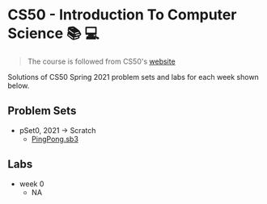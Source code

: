 # CS50 - Introduction To Computer Science 📚 💻

>The course is followed from CS50's [website](https://cs50.harvard.edu/x/2021/)

Solutions of CS50 Spring 2021 problem sets and labs for each week shown below.

## Problem Sets

- pSet0, 2021 -> Scratch
  - [PingPong.sb3](./problems/pSet0/PingPong.sb3)

## Labs

- week 0
  - NA
